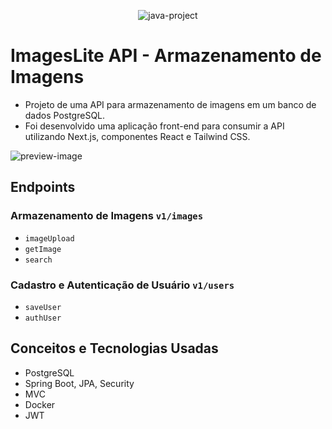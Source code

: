 <p align="center">
 <img src="https://img.shields.io/static/v1?label=Projeto&message=Java&color=8257E5&labelColor=000000" alt="java-project" />
</p>

# ImagesLite API - Armazenamento de Imagens
- Projeto de uma API para armazenamento de imagens em um banco de dados PostgreSQL.
- Foi desenvolvido uma aplicação front-end para consumir a API utilizando Next.js, componentes React e Tailwind CSS.

<img src="./public/preview.gif" alt="preview-image">

## Endpoints
### Armazenamento de Imagens `v1/images`
- `imageUpload`
- `getImage`
- `search`
### Cadastro e Autenticação de Usuário `v1/users`
- `saveUser`
- `authUser`
## Conceitos e Tecnologias Usadas
- PostgreSQL
- Spring Boot, JPA, Security
- MVC
- Docker
- JWT


